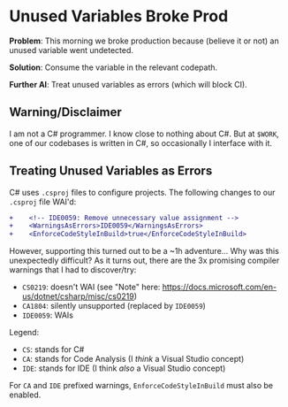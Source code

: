 # Unused Variables Broke Prod

**Problem**: This morning we broke production because (believe it or not) an
unused variable went undetected.

**Solution**: Consume the variable in the relevant codepath.

**Further AI**: Treat unused variables as errors (which will block CI).

## Warning/Disclaimer

I am not a C# programmer. I know close to nothing about C#. But at `$WORK`, one
of our codebases is written in C#, so occasionally I interface with it.

## Treating Unused Variables as Errors

C# uses `.csproj` files to configure projects. The following changes to our
`.csproj` file WAI'd:

```diff
+    <!-- IDE0059: Remove unnecessary value assignment -->
+    <WarningsAsErrors>IDE0059</WarningsAsErrors>
+    <EnforceCodeStyleInBuild>true</EnforceCodeStyleInBuild>
```

However, supporting this turned out to be a ~1h adventure... Why was this
unexpectedly difficult? As it turns out, there are the 3x promising compiler
warnings that I had to discover/try:

- `CS0219`: doesn't WAI (see "Note" here: https://docs.microsoft.com/en-us/dotnet/csharp/misc/cs0219)
- `CA1804`: silently unsupported (replaced by `IDE0059`)
- `IDE0059`: WAIs

Legend:
- `CS`: stands for C#
- `CA`: stands for Code Analysis (I *think* a Visual Studio concept)
- `IDE`: stands for IDE (I think *also* a Visual Studio concept)

For `CA` and `IDE` prefixed warnings, `EnforceCodeStyleInBuild` must also be
enabled.
